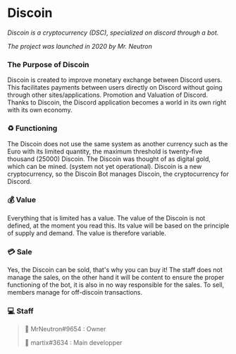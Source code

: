 # Discoin

_Discoin is a cryptocurrency (DSC), specialized on discord through a bot._

_The project was launched in 2020 by Mr. Neutron_

### The Purpose of Discoin 

Discoin is created to improve monetary exchange between Discord users. This facilitates payments between users directly on Discord without going through other sites/applications.
Promotion and Valuation of Discord. Thanks to Discoin, the Discord application becomes a world in its own right with its own economy.

### ♻️ Functioning 
The Discoin does not use the same system as another currency such as the Euro with its limited quantity, the maximum threshold is twenty-five thousand (25000) Discoin.
The Discoin was thought of as digital gold, which can be mined. (system not yet operational).
Discoin is a new cryptocurrency, so the Discoin Bot manages Discoin, the cryptocurrency for Discord.

### 💰 Value 
Everything that is limited has a value. The value of the Discoin is not defined, at the moment you read this. Its value will be based on the principle of supply and demand. The value is therefore variable.

### 💳 Sale 
Yes, the Discoin can be sold, that's why you can buy it!
The staff does not manage the sales, on the other hand it will be content to ensure the proper functioning of the bot, it is also in no way responsible for the sales.
To sell, members manage for off-discoin transactions.

### 💻 Staff 
> 🧭 MrNeutron#9654 : Owner
> 
> 🔧 martix#3634 : Main developper



